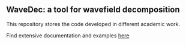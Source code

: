 ## WaveDec: a tool for wavefield decomposition

This repository stores the code developed in different academic work.

Find extensive documentation and examples [here]( https://htmlpreview.github.io/?https://github.com/StefanoMarano/WaveDec/blob/master/doc/build/html/index.html)
